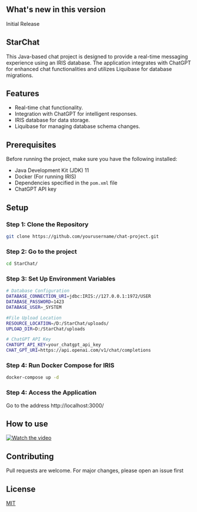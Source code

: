 ## What's new in this version

Initial Release

## StarChat


This Java-based chat project is designed to provide a real-time messaging experience using an IRIS database. The application integrates with ChatGPT for enhanced chat functionalities and utilizes Liquibase for database migrations.

## Features

- Real-time chat functionality.
- Integration with ChatGPT for intelligent responses.
- IRIS database for data storage.
- Liquibase for managing database schema changes.

## Prerequisites

Before running the project, make sure you have the following installed:

- Java Development Kit (JDK) 11
- Docker (For running IRIS)
- Dependencies specified in the `pom.xml` file
- ChatGPT API key

## Setup

### Step 1: Clone the Repository

```bash
git clone https://github.com/yourusername/chat-project.git
```
### Step 2: Go to the project

```bash
cd StarChat/
```
### Step 3: Set Up Environment Variables

```bash
# Database Configuration
DATABASE_CONNECTION_URI=jdbc:IRIS://127.0.0.1:1972/USER
DATABASE_PASSWORD=1423
DATABASE_USER=_SYSTEM

#File Upload Location
RESOURCE_LOCATION=/D:/StarChat/uploads/
UPLOAD_DIR=D:/StarChat/uploads

# ChatGPT API Key
CHATGPT_API_KEY=your_chatgpt_api_key
CHAT_GPT_URI=https://api.openai.com/v1/chat/completions
```
### Step 4: Run Docker Compose for IRIS

```bash
docker-compose up -d
```
### Step 4: Access the Application
Go to the address http://localhost:3000/

## How to use

[![Watch the video](https://www.youtube.com/watch?v=vWz1xE0YWfM/0.jpg)](https://www.youtube.com/watch?v=vWz1xE0YWfM&ab_channel=AnnaDiak)

## Contributing

Pull requests are welcome. For major changes, please open an issue first

## License

[MIT](https://choosealicense.com/licenses/mit/)